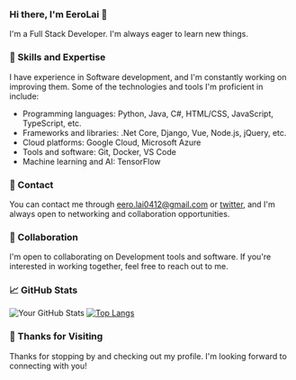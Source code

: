 ### Hi there, I'm EeroLai 👋

I'm a Full Stack Developer. I'm always eager to learn new things.

### 🌱 Skills and Expertise
I have experience in Software development, and I'm constantly working on improving them. Some of the technologies and tools I'm proficient in include:

- Programming languages: Python, Java, C#, HTML/CSS, JavaScript, TypeScript, etc.
- Frameworks and libraries: .Net Core, Django, Vue, Node.js, jQuery, etc.
- Cloud platforms: Google Cloud, Microsoft Azure
- Tools and software: Git, Docker, VS Code
- Machine learning and AI: TensorFlow

### 💬 Contact
You can contact me through eero.lai0412@gmail.com or [twitter](https://twitter.com/EeroLai), and I'm always open to networking and collaboration opportunities.

### 🤝 Collaboration
I'm open to collaborating on Development tools and software. If you're interested in working together, feel free to reach out to me.

### 📈 GitHub Stats
![Your GitHub Stats](https://github-readme-stats.vercel.app/api?username=eerolai&show_icons=true&theme=dracula)
[![Top Langs](https://github-readme-stats.vercel.app/api/top-langs/?username=eerolai&layout=compact&theme=dracula)](https://github.com/anuraghazra/github-readme-stats)
### 🎉 Thanks for Visiting
Thanks for stopping by and checking out my profile. I'm looking forward to connecting with you!
